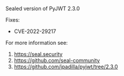 Sealed version of PyJWT 2.3.0

Fixes:
- CVE-2022-29217

For more information see:
  1. https://seal.security
  2. https://github.com/seal-community
  3. https://github.com/jpadilla/pyjwt/tree/2.3.0
